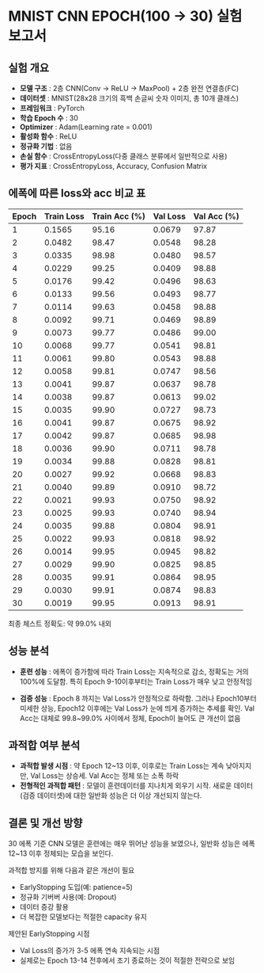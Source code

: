 # MNIST CNN EPOCH(100 -> 30) 실험 보고서

## 실험 개요
 - **모델 구조** : 2층 CNN(Conv -> ReLU -> MaxPool) + 2층 완전 연결층(FC)
 - **데이터셋** : MNIST(28x28 크기의 흑백 손글씨 숫자 이미지, 총 10개 클래스)
 - **프레임워크** : PyTorch
 - **학습 Epoch 수** : 30
 - **Optimizer** : Adam(Learning rate = 0.001)
 - **활성화 함수** : ReLU
 - **정규화 기법** : 없음
 - **손실 함수** : CrossEntropyLoss(다중 클래스 분류에서 일반적으로 사용)
 - **평가 지표** : CrossEntropyLoss, Accuracy, Confusion Matrix

 ## 에폭에 따른 loss와 acc 비교 표

| Epoch | Train Loss | Train Acc (%) | Val Loss | Val Acc (%) |
|-------|------------|----------------|----------|--------------|
| 1     | 0.1565     | 95.16          | 0.0679   | 97.87        |
| 2     | 0.0482     | 98.47          | 0.0548   | 98.28        |
| 3     | 0.0335     | 98.98          | 0.0480   | 98.57        |
| 4     | 0.0229     | 99.25          | 0.0409   | 98.88        |
| 5     | 0.0176     | 99.42          | 0.0496   | 98.63        |
| 6     | 0.0133     | 99.56          | 0.0493   | 98.77        |
| 7     | 0.0114     | 99.63          | 0.0458   | 98.88        |
| 8     | 0.0092     | 99.71          | 0.0469   | 98.89        |
| 9     | 0.0073     | 99.77          | 0.0486   | 99.00        |
| 10    | 0.0068     | 99.77          | 0.0541   | 98.81        |
| 11    | 0.0061     | 99.80          | 0.0543   | 98.88        |
| 12    | 0.0058     | 99.81          | 0.0747   | 98.56        |
| 13    | 0.0041     | 99.87          | 0.0637   | 98.78        |
| 14    | 0.0038     | 99.87          | 0.0613   | 99.02        |
| 15    | 0.0035     | 99.90          | 0.0727   | 98.73        |
| 16    | 0.0041     | 99.87          | 0.0675   | 98.92        |
| 17    | 0.0042     | 99.87          | 0.0685   | 98.98        |
| 18    | 0.0036     | 99.90          | 0.0711   | 98.78        |
| 19    | 0.0034     | 99.88          | 0.0828   | 98.81        |
| 20    | 0.0027     | 99.92          | 0.0668   | 98.83        |
| 21    | 0.0040     | 99.89          | 0.0910   | 98.72        |
| 22    | 0.0021     | 99.93          | 0.0750   | 98.92        |
| 23    | 0.0025     | 99.93          | 0.0740   | 98.94        |
| 24    | 0.0035     | 99.88          | 0.0804   | 98.91        |
| 25    | 0.0022     | 99.93          | 0.0818   | 98.92        |
| 26    | 0.0014     | 99.95          | 0.0945   | 98.82        |
| 27    | 0.0029     | 99.90          | 0.0825   | 98.85        |
| 28    | 0.0035     | 99.91          | 0.0864   | 98.95        |
| 29    | 0.0030     | 99.91          | 0.0874   | 98.83        |
| 30    | 0.0019     | 99.95          | 0.0913   | 98.91        |

최종 체스트 정확도: 약 99.0% 내외

## 성능 분석

 - **훈련 성능** : 에폭이 증가함에 따라 Train Loss는 지속적으로 감소, 정확도는 거의 100%에 도달함. 특히 Epoch 9-10이후부터는 Train Loss가 매우 낮고 안정적임

 - **검증 성능** : Epoch 8 까지는 Val Loss가 안정적으로 하락함. 그러나 Epoch10부터 미세한 상능, Epoch12 이후에는 Val Loss가 눈에 띄게 증가하는 추세를 확인. Val Acc는 대체로 99.8~99.0% 사이에서 정체, Epoch이 늘어도 큰 개선이 없음

## 과적합 여부 분석
 - **과적합 발생 시점** : 약 Epoch 12~13 이후, 이후로는 Train Loss는 계속 낮아지지만, Val Loss는 상승세. Val Acc는 정체 또는 소폭 하락
 - **전형적인 과적합 패턴** : 모델이 훈련데이터를 지나치게 외우기 시작. 새로운 데이터(검증 데이터셋)에 대한 일반화 성능은 더 이상 개선되지 않는다.

## 결론 및 개선 방향
30 에폭 기준 CNN 모델은 훈련에는 매우 뛰어난 성능을 보였으나, 일반화 성능은 에폭 12~13 이후 정체되는 모습을 보인다.

과적합 방지를 위해 다음과 같은 개선이 필요
 - EarlyStopping 도입(예: patience=5)
 - 정규화 기버버 사용(예: Dropout)
 - 데이터 증강 활용
 - 더 복잡한 모델보다는 적절한 capacity 유지

제안된 EarlyStopping 시점
 - Val Loss의 증가가 3-5 에폭 연속 지속되는 시점
 - 실제로는 Epoch 13-14 전후에서 조기 종료하는 것이 적절한 전략으로 보임